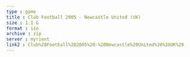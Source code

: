 ```yaml
---
type : game
title : Club Football 2005 - Newcastle United (UK)
size : 1.1 G
format : iso
archive : zip
server : myrient
link2 : Club%20Football%202005%20-%20Newcastle%20United%20%28UK%29
---
```

